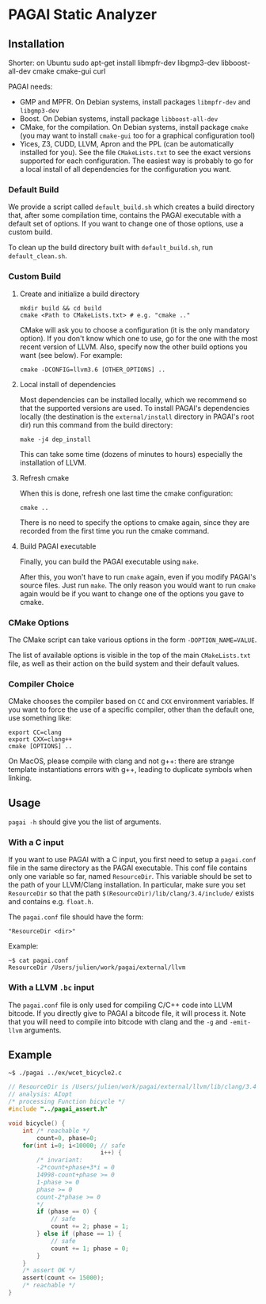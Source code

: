 # PAGAI Static Analyzer

## Installation

Shorter: on Ubuntu
sudo apt-get install libmpfr-dev libgmp3-dev libboost-all-dev cmake cmake-gui curl

PAGAI needs:

- GMP and MPFR. On Debian systems, install packages `libmpfr-dev` and `libgmp3-dev`
- Boost. On Debian systems, install package `libboost-all-dev`
- CMake, for the compilation. On Debian systems, install package `cmake` (you may want to install `cmake-gui` too for a graphical configuration tool)
- Yices, Z3, CUDD, LLVM, Apron and the PPL (can be automatically installed for you). See the file `CMakeLists.txt` to see the exact versions supported for each configuration.
  The easiest way is probably to go for a local install of all dependencies for the configuration you want.

### Default Build

We provide a script called `default_build.sh` which creates a build directory that, after some compilation time,
contains the PAGAI executable with a default set of options. If you want to change one of those options, use
a custom build.

To clean up the build directory built with `default_build.sh`, run `default_clean.sh`.

### Custom Build

1. Create and initialize a build directory

    ```
    mkdir build && cd build
    cmake <Path to CMakeLists.txt> # e.g. "cmake .."
    ```

    CMake will ask you to choose a configuration (it is the only mandatory option).
    If you don't know which one to use, go for the one with the most recent version of LLVM.
    Also, specify now the other build options you want (see below). For example:

    ```
    cmake -DCONFIG=llvm3.6 [OTHER_OPTIONS] ..
    ```

2. Local install of dependencies

    Most dependencies can be installed locally, which we recommend so that the supported
    versions are used. To install PAGAI's dependencies locally (the destination is the `external/install`
    directory in PAGAI's root dir) run this command from the build directory:

    ```
    make -j4 dep_install
    ```

    This can take some time (dozens of minutes to hours) especially the installation of LLVM.

3. Refresh cmake

    When this is done, refresh one last time the cmake configuration:

    ```
    cmake ..
    ```

    There is no need to specify the options to cmake again, since they are recorded from the
    first time you run the cmake command.

4. Build PAGAI executable

    Finally, you can build the PAGAI executable using `make`.

    After this, you won't have to run `cmake` again, even if you modify PAGAI's source files.
    Just run `make`. The only reason you would want to run `cmake` again would be if you
    want to change one of the options you gave to cmake.

### CMake Options

The CMake script can take various options in the form `-DOPTION_NAME=VALUE`.

The list of available options is visible in the top of the main `CMakeLists.txt` file,
as well as their action on the build system and their default values.

### Compiler Choice

CMake chooses the compiler based on `CC` and `CXX` environment variables.
If you want to force the use of a specific compiler, other than the default
one, use something like:

    export CC=clang
    export CXX=clang++
    cmake [OPTIONS] ..

On MacOS, please compile with clang and not g++: there are strange
template instantiations errors with g++, leading to duplicate symbols
when linking.

## Usage 

`pagai -h` should give you the list of arguments.

### With a C input

If you want to use PAGAI with a C input, you first need to setup a `pagai.conf` file in
the same directory as the PAGAI executable. This conf file contains only one variable so
far, named `ResourceDir`. This variable should be set to the path of your LLVM/Clang
installation. In particular, make sure you set `ResourceDir` so that the path
`$(ResourceDir)/lib/clang/3.4/include/` exists and contains e.g. `float.h`.
	
The `pagai.conf` file should have the form:

    "ResourceDir <dir>"

Example:

    ~$ cat pagai.conf
	ResourceDir /Users/julien/work/pagai/external/llvm

### With a LLVM `.bc` input

The `pagai.conf` file is only used for compiling C/C++ code into LLVM bitcode. If you
directly give to PAGAI a bitcode file, it will process it. Note that you will need to
compile into bitcode with clang and the `-g` and `-emit-llvm` arguments.

## Example 

    ~$ ./pagai ../ex/wcet_bicycle2.c

```c
// ResourceDir is /Users/julien/work/pagai/external/llvm/lib/clang/3.4
// analysis: AIopt
/* processing Function bicycle */
#include "../pagai_assert.h"

void bicycle() {
    int /* reachable */
        count=0, phase=0;
    for(int i=0; i<10000; // safe
                          i++) {
        /* invariant:
        -2*count+phase+3*i = 0
        14998-count+phase >= 0
        1-phase >= 0
        phase >= 0
        count-2*phase >= 0
        */
        if (phase == 0) {
            // safe
            count += 2; phase = 1;
        } else if (phase == 1) {
            // safe
            count += 1; phase = 0;
        }
    }
    /* assert OK */
    assert(count <= 15000);
    /* reachable */
}
```
